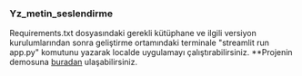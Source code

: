 ### Yz_metin_seslendirme

Requirements.txt dosyasındaki gerekli kütüphane ve ilgili versiyon kurulumlarından sonra geliştirme ortamındaki terminale "streamlit run app.py" komutunu yazarak localde uygulamayı çalıştırabilirsiniz. 
**Projenin demosuna [buradan](https://yz-metin-seslendirme.streamlit.app/) ulaşabilirsiniz. 
